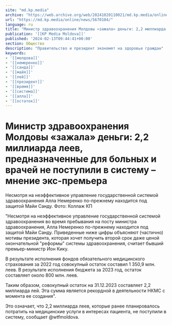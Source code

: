 ```yaml
---
site: "md.kp.media"
archive: "https://web.archive.org/web/20241020110021/md.kp.media/online/news/5670104/"
url: "https://md.kp.media/online/news/5670104/"
language: ru
title: "Министр здравоохранения Молдовы «зажала» деньги: 2,2 миллиарда леев, предназначенные для больных и врачей не поступили в систему – мнение экс-премьера"
publication: '[[KP Media Moldova]]'
published: '2024-02-13T09:44:41+00:00'
section: Общество
description: "Правительство и президент экономят на здоровье граждан"
keywords:
- '[[молдова]]'
- '[[немеренко]]'
- '[[санда]]'
- '[[майя]]'
- '[[лей]]'
- '[[президент]]'
- '[[время]]'
- '[[система]]'
- '[[алла]]'
- '[[остаток]]'
---
```


# Министр здравоохранения Молдовы «зажала» деньги: 2,2 миллиарда леев, предназначенные для больных и врачей не поступили в систему – мнение экс-премьера

Несмотря на неэффективное управление государственной системой здравоохранения Алла Немеренко по-прежнему находится под защитой Майи Санду. Фото: Коллаж КП

"Несмотря на неэффективное управление государственной системой здравоохранения во время пребывания на посту министра здравоохранения, Алла Немеренко по-прежнему находится под защитой Майи Санду. Приведенные ниже цифры объясняют (частично) мотивы президента, которая хочет получить второй срок даже ценой окончательной "реформы" системы здравоохранения, считает бывший премьер-министр Ион Кику.

В результате исполнения фондов обязательного медицинского страхования за 2022 год совокупный остаток составил 1 350,9 млн. леев. В результате исполнения бюджета за 2023 год, остаток составляет около 800 млн. леев.

Таким образом, совокупный остаток на 31.12.2023 составляет 2,2 миллиарда лей. Эта сумма является рекордной в деятельности НКМС с момента ее создания".

Это означает, что 2,2 миллиарда леев, которые ранее планировалось потратить на медицинские услуги в интересах пациента, не поступили в систему, сообщает @wtfmoldova.